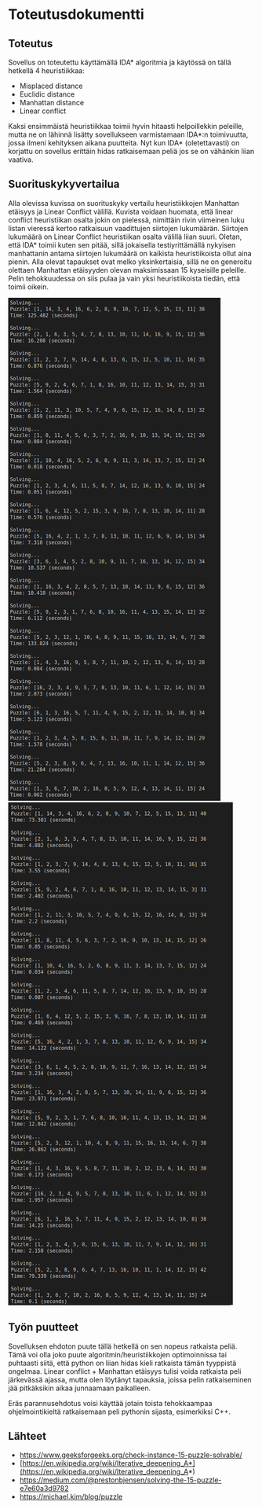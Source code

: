 # Toteutusdokumentti

## Toteutus

Sovellus on toteutettu käyttämällä IDA* algoritmia ja käytössä on tällä hetkellä 4 heuristiikkaa:
* Misplaced distance
* Euclidic distance
* Manhattan distance
* Linear conflict

Kaksi ensimmäistä heuristiikkaa toimii hyvin hitaasti helpoillekkin peleille, mutta ne on lähinnä lisätty sovellukseen varmistamaan IDA*:n toimivuutta, jossa ilmeni kehityksen aikana puutteita. Nyt kun IDA* (oletettavasti) on korjattu on sovellus erittäin hidas ratkaisemaan peliä jos se on vähänkin liian vaativa.

## Suorituskykyvertailua

Alla olevissa kuvissa on suorituskyky vertailu heuristiikkojen Manhattan etäisyys ja Linear Conflict välillä. Kuvista voidaan huomata, että linear conflict heuristiikan osalta jokin on pielessä, nimittäin rivin viimeinen luku listan vieressä kertoo ratkaisuun vaadittujen siirtojen lukumäärän. Siirtojen lukumäärä on Linear Conflict heuristiikan osalta välillä liian suuri. Oletan, että IDA* toimii kuten sen pitää, sillä jokaisella testiyrittämällä nykyisen manhattanin antama siirtojen lukumäärä on kaikista heuristiikoista ollut aina pienin. Alla olevat tapaukset ovat melko yksinkertaisia, sillä ne on generoitu olettaen Manhattan etäisyyden olevan maksimissaan 15 kyseisille peleille. Pelin tehokkuudessa on siis pulaa ja vain yksi heuristiikoista tiedän, että toimii oikein.

<img src="../img/manhattan.png"><img src="../img/linear.png">

## Työn puutteet

Sovelluksen ehdoton puute tällä hetkellä on sen nopeus ratkaista peliä. Tämä voi olla joko puute algoritmin/heuristiikkojen optimoinnissa tai puhtaasti siitä, että python on liian hidas kieli ratkaista tämän tyyppistä ongelmaa. Linear conflict + Manhattan etäisyys tulisi voida ratkaista peli järkevässä ajassa, mutta olen löytänyt tapauksia, joissa pelin ratkaiseminen jää pitkäksikin aikaa junnaamaan paikalleen.

Eräs parannusehdotus voisi käyttää jotain toista tehokkaampaa ohjelmointikieltä ratkaisemaan peli pythonin sijasta, esimerkiksi C++.

## Lähteet

* https://www.geeksforgeeks.org/check-instance-15-puzzle-solvable/
* [https://en.wikipedia.org/wiki/Iterative_deepening_A*](https://en.wikipedia.org/wiki/Iterative_deepening_A*)
* https://medium.com/@prestonbjensen/solving-the-15-puzzle-e7e60a3d9782
* https://michael.kim/blog/puzzle